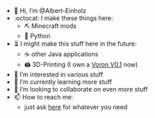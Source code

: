 - :wave: Hi, I’m @Albert-Einholz
- :octocat: I make these things here:
  - :pick: Minecraft mods
  - :snake: Python
- :hourglass_flowing_sand: I might make this stuff here in the future:
  - :coffee: other Java applications
  - :printer: 3D-Printing (I own a [Voron V0.1](https://github.com/VoronDesign/Voron-0) now)
- :eyes: I’m interested in various stuff
- :seedling: I’m currently learning more stuff
- :revolving_hearts: I’m looking to collaborate on even more stuff
- :mailbox: How to reach me:
  -  just ask [here](https://discord.gg/VUpY7a7pqF) for whatever you need
